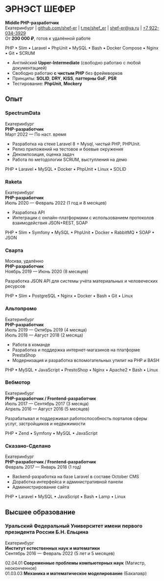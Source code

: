 # ЭРНЭСТ ШЕФЕР

**Middle PHP-разработчик**  
Екатеринбург | [github.com/shef-er](https://github.com/shef-er) | [t.me/shef_er](https://t.me/shef_er) | [shef-er@ya.ru](mailto:shef-er@ya.ru) | [+7 922-034-3929](tel:+79220343929)  
От **200 000 ₽**, готов к удалённой работе

PHP • Slim • Laravel • PhpUnit • MySQL • Bash • Docker Compose • Nginx • Git • SCRUM

* Английский **Upper-Intermediate** (свободно работаю с любой документацией)
* Свободно работаю **с чистым PHP** без фреймворков
* Принципы: **SOLID**, **DRY**, **KISS**, **паттерны GoF**, **PSR**
* Тестирование: **PhpUnit**, **Mockery**

## Опыт

### SpectrumData

Екатеринбург  
**PHP-разработчик**  
Март 2022 — По наст. время

* Разработка на стеке Laravel 8 + Mysql, чистый PHP, PHPUnit.
* Релиз приложений на тестовое и боевые окружения
* Декомпозиция, оценка задач
* Работа по методологии SCRUM, выступления на демо

PHP • Laravel • MySQL • Docker • PhpUnit • Linux • SOLID

### Raketa

Екатеринбург  
**PHP-разработчик**  
Июль 2020 — Февраль 2022 (1 год и 8 месяцев)

* Разработка API
* Интеграции с онлайн-платформами с использованием протоколов взаимодействия JSON+REST, SOAP

PHP • Slim • Symfony • MySQL • PhpUnit • Docker • RabbitMQ • SOAP • JSON

### Сварта

Москва, удалённо  
**PHP-разработчик**  
Ноябрь 2019 — Июнь 2020 (8 месяцев)

Разработка JSON API для системы учёта материальных и человеческих ресурсов

PHP • Slim • PostgreSQL • Nginx • Docker • Bash • Git • Linux

### Альтопромо

Екатеринбург  
**PHP-разработчик**  
Июль 2019 — Октябрь 2019 (4 месяца)  
Июль 2018 — Август 2018 (2 месяца)

* Работа в команде
* Разработка и поддержка интернет-магазинов на платформе PrestaShop
* Модернизация и разработка вспомогательных утилит на PHP и BASH

PHP • MySQL • JavaScript • PrestoShop • Nginx • Apache2 • Bash • Linux

### Вебмотор

Екатеринбург  
**PHP-разработчик / Frontend-разработчик**  
Июль 2017 — Сентябрь 2017 (3 месяца)  
Апрель 2016 — Август 2016 (5 месяцев)

Разрабатывал и поддерживал работоспособность порталов сферы услуг, застройщиков и недвижимости

PHP • Zend • Symfony • MySQL • JavaScript

### Сказано-Сделано

Екатеринбург  
**PHP-разработчик / Frontend-разработчик**  
Февраль 2017 — Январь 2018 (1 год)

* Backend-разработка на базе Laravel в составе October CMS
* Доработка интерфейса и административной панели
* Администрирование сайта

PHP • Laravel • MySQL • JavaScript • Bash • Lamp • Linux

## Высшее образование

### Уральский Федеральный Университет имени первого президента России Б.Н. Ельцина

Екатеринбург  
**Институт естественных наук и математики**  
Сентябрь 2016 — Февраль 2022 (5 лет и 5 месяцев)

02.04.01 **Современные проблемы компьютерных наук** (Магистр, неоконченное)  
01.03.03 **Механика и математическое моделирование** (Бакалавр)
